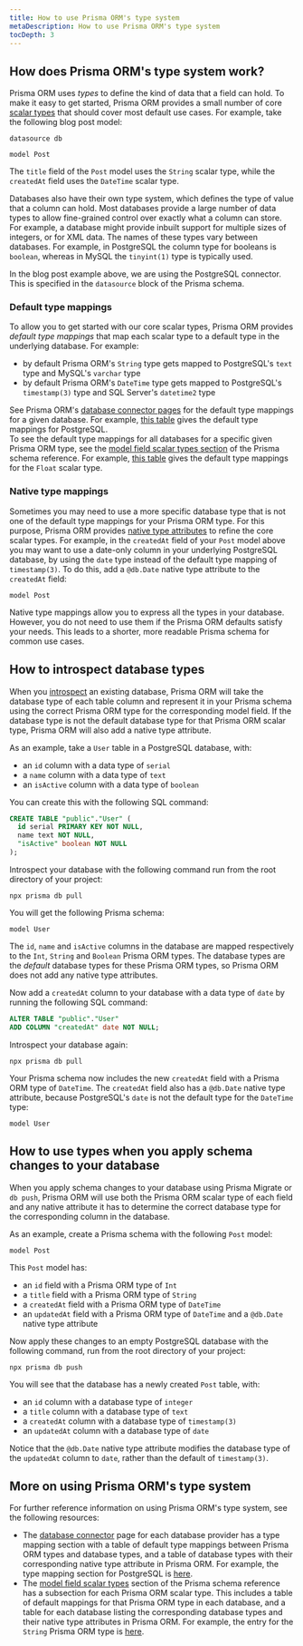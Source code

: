 ```yaml
---
title: How to use Prisma ORM's type system
metaDescription: How to use Prisma ORM's type system
tocDepth: 3
---
```


## How does Prisma ORM's type system work?

Prisma ORM uses _types_ to define the kind of data that a field can hold. To make it easy to get started, Prisma ORM provides a small number of core [scalar types](/orm/reference/prisma-schema-reference#model-field-scalar-types) that should cover most default use cases. For example, take the following blog post model:

```prisma file=schema.prisma showLineNumbers
datasource db 

model Post 
```

The `title` field of the `Post` model uses the `String` scalar type, while the `createdAt` field uses the `DateTime` scalar type.

Databases also have their own type system, which defines the type of value that a column can hold. Most databases provide a large number of data types to allow fine-grained control over exactly what a column can store. For example, a database might provide inbuilt support for multiple sizes of integers, or for XML data. The names of these types vary between databases. For example, in PostgreSQL the column type for booleans is `boolean`, whereas in MySQL the `tinyint(1)` type is typically used.

In the blog post example above, we are using the PostgreSQL connector. This is specified in the `datasource` block of the Prisma schema.

### Default type mappings

To allow you to get started with our core scalar types, Prisma ORM provides _default type mappings_ that map each scalar type to a default type in the underlying database. For example:

- by default Prisma ORM's `String` type gets mapped to PostgreSQL's `text` type and MySQL's `varchar` type
- by default Prisma ORM's `DateTime` type gets mapped to PostgreSQL's `timestamp(3)` type and SQL Server's `datetime2` type

See Prisma ORM's [database connector pages](/orm/overview/databases) for the default type mappings for a given database. For example, [this table](/orm/overview/databases/postgresql#type-mapping-between-postgresql-and-prisma-schema) gives the default type mappings for PostgreSQL.  
To see the default type mappings for all databases for a specific given Prisma ORM type, see the [model field scalar types section](/orm/reference/prisma-schema-reference#model-field-scalar-types) of the Prisma schema reference. For example, [this table](/orm/reference/prisma-schema-reference#float) gives the default type mappings for the `Float` scalar type.

### Native type mappings

Sometimes you may need to use a more specific database type that is not one of the default type mappings for your Prisma ORM type. For this purpose, Prisma ORM provides [native type attributes](/orm/prisma-schema/data-model/models#native-types-mapping) to refine the core scalar types. For example, in the `createdAt` field of your `Post` model above you may want to use a date-only column in your underlying PostgreSQL database, by using the `date` type instead of the default type mapping of `timestamp(3)`. To do this, add a `@db.Date` native type attribute to the `createdAt` field:

```prisma file=schema.prisma showLineNumbers
model Post 
```

Native type mappings allow you to express all the types in your database. However, you do not need to use them if the Prisma ORM defaults satisfy your needs. This leads to a shorter, more readable Prisma schema for common use cases.

## How to introspect database types

When you [introspect](/orm/prisma-schema/introspection) an existing database, Prisma ORM will take the database type of each table column and represent it in your Prisma schema using the correct Prisma ORM type for the corresponding model field. If the database type is not the default database type for that Prisma ORM scalar type, Prisma ORM will also add a native type attribute.

As an example, take a `User` table in a PostgreSQL database, with:

- an `id` column with a data type of `serial`
- a `name` column with a data type of `text`
- an `isActive` column with a data type of `boolean`

You can create this with the following SQL command:

```sql
CREATE TABLE "public"."User" (
  id serial PRIMARY KEY NOT NULL,
  name text NOT NULL,
  "isActive" boolean NOT NULL
);
```

Introspect your database with the following command run from the root directory of your project:

```terminal
npx prisma db pull
```

You will get the following Prisma schema:

```prisma file=schema.prisma showLineNumbers
model User 
```

The `id`, `name` and `isActive` columns in the database are mapped respectively to the `Int`, `String` and `Boolean` Prisma ORM types. The database types are the _default_ database types for these Prisma ORM types, so Prisma ORM does not add any native type attributes.

Now add a `createdAt` column to your database with a data type of `date` by running the following SQL command:

```sql
ALTER TABLE "public"."User"
ADD COLUMN "createdAt" date NOT NULL;
```

Introspect your database again:

```terminal
npx prisma db pull
```

Your Prisma schema now includes the new `createdAt` field with a Prisma ORM type of `DateTime`. The `createdAt` field also has a `@db.Date` native type attribute, because PostgreSQL's `date` is not the default type for the `DateTime` type:

```prisma file=schema.prisma highlight=5;add showLineNumbers
model User 
```

## How to use types when you apply schema changes to your database

When you apply schema changes to your database using Prisma Migrate or `db push`, Prisma ORM will use both the Prisma ORM scalar type of each field and any native attribute it has to determine the correct database type for the corresponding column in the database.

As an example, create a Prisma schema with the following `Post` model:

```prisma file=schema.prisma showLineNumbers
model Post 
```

This `Post` model has:

- an `id` field with a Prisma ORM type of `Int`
- a `title` field with a Prisma ORM type of `String`
- a `createdAt` field with a Prisma ORM type of `DateTime`
- an `updatedAt` field with a Prisma ORM type of `DateTime` and a `@db.Date` native type attribute

Now apply these changes to an empty PostgreSQL database with the following command, run from the root directory of your project:

```terminal
npx prisma db push
```

You will see that the database has a newly created `Post` table, with:

- an `id` column with a database type of `integer`
- a `title` column with a database type of `text`
- a `createdAt` column with a database type of `timestamp(3)`
- an `updatedAt` column with a database type of `date`

Notice that the `@db.Date` native type attribute modifies the database type of the `updatedAt` column to `date`, rather than the default of `timestamp(3)`.

## More on using Prisma ORM's type system

For further reference information on using Prisma ORM's type system, see the following resources:

- The [database connector](/orm/overview) page for each database provider has a type mapping section with a table of default type mappings between Prisma ORM types and database types, and a table of database types with their corresponding native type attribute in Prisma ORM. For example, the type mapping section for PostgreSQL is [here](/orm/overview/databases/postgresql#type-mapping-between-postgresql-and-prisma-schema).
- The [model field scalar types](/orm/reference/prisma-schema-reference#model-field-scalar-types) section of the Prisma schema reference has a subsection for each Prisma ORM scalar type. This includes a table of default mappings for that Prisma ORM type in each database, and a table for each database listing the corresponding database types and their native type attributes in Prisma ORM. For example, the entry for the `String` Prisma ORM type is [here](/orm/reference/prisma-schema-reference#string).